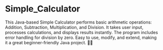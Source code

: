 # Simple_Calculator
This Java-based Simple Calculator performs basic arithmetic operations: Addition, Subtraction, Multiplication, and Division. It takes user input, processes calculations, and displays results instantly. The program includes error handling for division by zero. Easy to use, modify, and extend, making it a great beginner-friendly Java project. 🚀🔢
